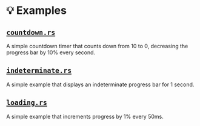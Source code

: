 # 💡 Examples

## [`countdown.rs`](./countdown.rs)

A simple countdown timer that counts down from 10 to 0, decreasing the progress bar by 10% every second.

## [`indeterminate.rs`](./indeterminate.rs)

A simple example that displays an indeterminate progress bar for 1 second.

## [`loading.rs`](./loading.rs)

A simple example that increments progress by 1% every 50ms.
